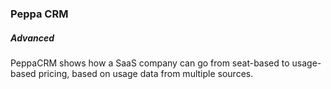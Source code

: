 ### Peppa CRM

##### Advanced

PeppaCRM shows how a SaaS company can go from seat-based to usage-based pricing, based on usage data from multiple sources.
